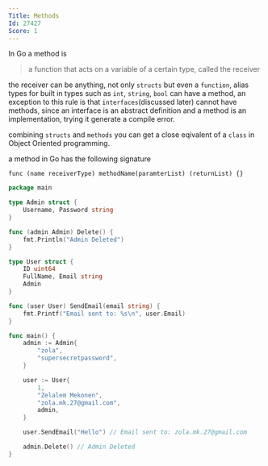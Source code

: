 ```yaml
---
Title: Methods
Id: 27427
Score: 1
---
```

In Go a method is

> a function that acts on a variable of a certain type, called the receiver

the receiver can be anything, not only `structs` but even a `function`, alias types for built in types such as `int`, `string`, `bool` can have a method, an exception to this rule is that `interfaces`(discussed later) cannot have methods, since an interface is an abstract definition and a method is an implementation, trying it generate a compile error.

combining `structs` and `methods` you can get a close eqivalent of a `class` in Object Oriented programming.

a method in Go has the following signature

`func (name receiverType) methodName(paramterList) (returnList) {}`

```go
package main

type Admin struct {
    Username, Password string
}

func (admin Admin) Delete() {
    fmt.Println("Admin Deleted")
}

type User struct {
    ID uint64
    FullName, Email string
    Admin
}

func (user User) SendEmail(email string) {
    fmt.Printf("Email sent to: %s\n", user.Email)
}

func main() {
    admin := Admin{
        "zola",
        "supersecretpassword",
    }

    user := User{
        1,
        "Zelalem Mekonen",
        "zola.mk.27@gmail.com",
        admin,
    }

    user.SendEmail("Hello") // Email sent to: zola.mk.27@gmail.com

    admin.Delete() // Admin Deleted
}
```
